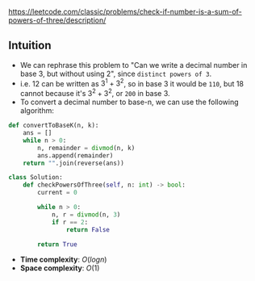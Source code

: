 https://leetcode.com/classic/problems/check-if-number-is-a-sum-of-powers-of-three/description/

## Intuition

- We can rephrase this problem to "Can we write a decimal number in base 3, but without using 2", since `distinct powers of 3`.
- i.e. 12 can be written as $3^1 + 3^2$, so in base 3 it would be `110`, but 18 cannot because it's $3^2 + 3^2$, or `200` in base 3.
- To convert a decimal number to base-n, we can use the following algorithm:

```python
def convertToBaseK(n, k):
	ans = []
	while n > 0:
		n, remainder = divmod(n, k)
		ans.append(remainder)
	return "".join(reverse(ans))	 
```

```python
class Solution:
    def checkPowersOfThree(self, n: int) -> bool:
        current = 0

        while n > 0:
            n, r = divmod(n, 3)
            if r == 2:
                return False

        return True
```

- **Time complexity**: $O(logn)$
- **Space complexity**: $O(1)$